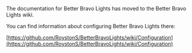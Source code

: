The documentation for Better Bravo Lights has moved to the Better Bravo Lights wiki.

You can find information about configuring Better Bravo Lights there:

[https://github.com/RoystonS/BetterBravoLights/wiki/Configuration](https://github.com/RoystonS/BetterBravoLights/wiki/Configuration)

